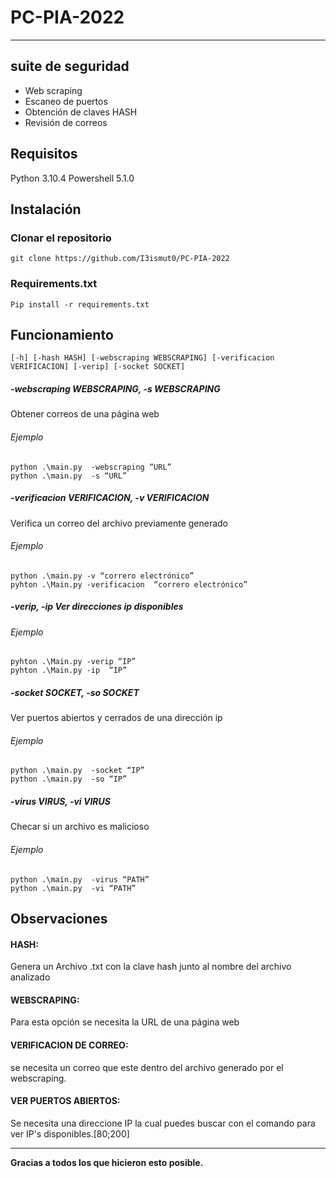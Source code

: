 # PC-PIA-2022

------------


## suite de seguridad
- Web scraping
- Escaneo de puertos
- Obtención de claves HASH
- Revisión de correos

## Requisitos 
Python 3.10.4 
Powershell 5.1.0
## Instalación
### Clonar el repositorio

	git clone https://github.com/I3ismut0/PC-PIA-2022
### Requirements.txt 
	Pip install -r requirements.txt 
## Funcionamiento

`[-h] [-hash HASH] [-webscraping WEBSCRAPING] [-verificacion VERIFICACION] [-verip] [-socket SOCKET]`

#####   -webscraping WEBSCRAPING, -s WEBSCRAPING
Obtener correos de una página web
###### Ejemplo
	python .\main.py  -webscraping “URL”
	python .\main.py  -s “URL”
##### -verificacion VERIFICACION, -v VERIFICACION
 Verifica un correo del archivo previamente generado
###### Ejemplo
	python .\main.py -v “correro electrónico”
	pyhton .\Main.py -verificacion  “correro electrónico”
##### -verip, -ip           Ver direcciones ip disponibles
###### Ejemplo
	pyhton .\Main.py -verip “IP”
	pyhton .\Main.py -ip  “IP”
##### -socket SOCKET, -so SOCKET
Ver puertos abiertos y cerrados de una dirección ip
###### Ejemplo
	python .\main.py  -socket “IP”
	python .\main.py  -so “IP”
##### -virus VIRUS, -vi VIRUS
Checar si un archivo es malicioso
###### Ejemplo
	python .\main.py  -virus “PATH”
	python .\main.py  -vi “PATH”

## Observaciones
> 
#### HASH:
Genera un Archivo .txt con la clave hash junto al nombre del archivo analizado
#### WEBSCRAPING:
Para esta opción se necesita la URL de una página web
#### VERIFICACION DE CORREO:
se necesita un correo que este dentro del archivo generado por el webscraping.
#### VER PUERTOS ABIERTOS:
Se necesita una direccione IP la cual puedes buscar con el comando para ver IP's disponibles.[80;200]
> 
------------
**Gracias a todos los que hicieron esto posible.**
